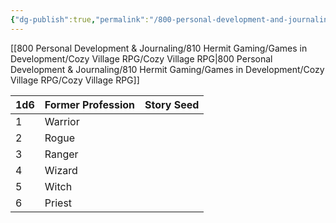 ```yaml
---
{"dg-publish":true,"permalink":"/800-personal-development-and-journaling/810-hermit-gaming/games-in-development/cozy-village-rpg/profession-tables/"}
---
```



[[800 Personal Development & Journaling/810 Hermit Gaming/Games in Development/Cozy Village RPG/Cozy Village RPG\|800 Personal Development & Journaling/810 Hermit Gaming/Games in Development/Cozy Village RPG/Cozy Village RPG]]

| 1d6 | Former Profession | Story Seed |
| --- | ----------------- | ---------- |
| 1   | Warrior           |            |
| 2   | Rogue             |            |
| 3   | Ranger            |            |
| 4   | Wizard            |            |
| 5   | Witch             |            |
| 6   | Priest            |            |